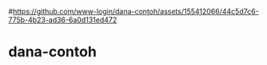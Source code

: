 #https://github.com/www-login/dana-contoh/assets/155412066/44c5d7c6-775b-4b23-ad36-6a0d131ed472
# dana-contoh
